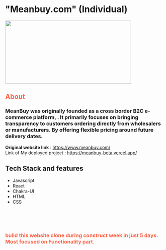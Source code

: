 #

<h1> "Meanbuy.com" (Individual) </h1>
<img src="https://d64lkarmo2mrq.cloudfront.net/baselogo.png" width="400" height="200">

<h2 style="color:Tomato;">About</h2>

<h3 >MeanBuy was originally founded as a cross border B2C e-commerce platform, . It primarily focuses on bringing transparency to customers ordering directly from wholesalers or manufacturers. By offering flexible pricing around future delivery dates. 
</h3>


**Original website link** :  https://www.meanbuy.com/
 <br/>
 Link of My deployed project :  https://meanbuy-beta.vercel.app/
 <br/>
 
 
## Tech Stack and features
- Javascript
- React
- Chakra-UI
- HTML
- CSS



<br/><br/><br/>

<h3 style="color:Tomato;">
    build this website clone during construct week in just 5 days. 
    Most focused on Functionality part.
</h3>
<br/> <br/>
